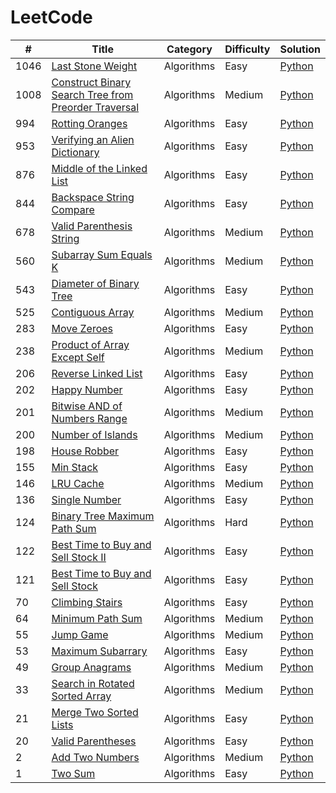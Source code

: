 LeetCode
========
| # | Title | Category | Difficulty | Solution |
|---|-------|----------|------------|----------|
|1046|[Last Stone Weight](https://leetcode.com/problems/last-stone-weight/)|Algorithms|Easy|[Python](./solutions/last_stone_weight/)|
|1008|[Construct Binary Search Tree from Preorder Traversal](https://leetcode.com/problems/construct-binary-search-tree-from-preorder-traversal/)|Algorithms|Medium|[Python](./solutions/construct_binary_search_tree_from_preorder_traversal/)|
|994|[Rotting Oranges](https://leetcode.com/problems/rotting-oranges/)|Algorithms|Easy|[Python](./solutions/rotting_oranges/)|
|953|[Verifying an Alien Dictionary](https://leetcode.com/problems/verifying-an-alien-dictionary/)|Algorithms|Easy|[Python](./solutions/verifying_an_alien_dictionary/)|
|876|[Middle of the Linked List](https://leetcode.com/problems/middle-of-the-linked-list/)|Algorithms|Easy|[Python](./solutions/middle_of_the_linked_list/)|
|844|[Backspace String Compare](https://leetcode.com/problems/backspace-string-compare/)|Algorithms|Easy|[Python](./solutions/backspace_string_compare/)|
|678|[Valid Parenthesis String](https://leetcode.com/problems/valid-parenthesis-string/)|Algorithms|Medium|[Python](./solutions/valid_parenthesis_string/)|
|560|[Subarray Sum Equals K](https://leetcode.com/problems/subarray-sum-equals-k/)|Algorithms|Medium|[Python](./solutions/subarray_sum_equals_k/)|
|543|[Diameter of Binary Tree](https://leetcode.com/problems/diameter-of-binary-tree/)|Algorithms|Easy|[Python](./solutions/diameter_of_binary_tree/)|
|525|[Contiguous Array](https://leetcode.com/problems/contiguous-array/)|Algorithms|Medium|[Python](./solutions/contiguous_array/)|
|283|[Move Zeroes](https://leetcode.com/problems/move-zeroes/)|Algorithms|Easy|[Python](./solutions/move_zeroes/)|
|238|[Product of Array Except Self](https://leetcode.com/problems/product-of-array-except-self/)|Algorithms|Medium|[Python](./solutions/product_of_array_except_self/)|
|206|[Reverse Linked List](https://leetcode.com/problems/reverse-linked-list/)|Algorithms|Easy|[Python](./solutions/reverse_linked_list/)|
|202|[Happy Number](https://leetcode.com/problems/happy-number/)|Algorithms|Easy|[Python](./solutions/happy_number/)|
|201|[Bitwise AND of Numbers Range](https://leetcode.com/problems/bitwise-and-of-numbers-range/)|Algorithms|Medium|[Python](./solutions/bitwise_and_of_numbers_range/)|
|200|[Number of Islands](https://leetcode.com/problems/number-of-islands/)|Algorithms|Medium|[Python](./solutions/number_of_islands/)|
|198|[House Robber](https://leetcode.com/problems/house-robber/)|Algorithms|Easy|[Python](./solutions/house_robber/)|
|155|[Min Stack](https://leetcode.com/problems/min-stack/)|Algorithms|Easy|[Python](./solutions/min_stack/)|
|146|[LRU Cache](https://leetcode.com/problems/lru-cache/)|Algorithms|Medium|[Python](./solutions/lru_cache/)|
|136|[Single Number](https://leetcode.com/problems/single-number/)|Algorithms|Easy|[Python](./solutions/single_number/)|
|124|[Binary Tree Maximum Path Sum](https://leetcode.com/problems/binary-tree-maximum-path-sum/)|Algorithms|Hard|[Python](./solutions/binary_tree_maximum_path_sum/)|
|122|[Best Time to Buy and Sell Stock II](https://leetcode.com/problems/best-time-to-buy-and-sell-stock-ii/)|Algorithms|Easy|[Python](./solutions/best_time_to_buy_and_sell_stock_ii/)|
|121|[Best Time to Buy and Sell Stock](https://leetcode.com/problems/best-time-to-buy-and-sell-stock/)|Algorithms|Easy|[Python](./solutions/best_time_to_buy_and_sell_stock/)|
|70|[Climbing Stairs](https://leetcode.com/problems/climbing-stairs/)|Algorithms|Easy|[Python](./solutions/climbing_stairs/)|
|64|[Minimum Path Sum](https://leetcode.com/problems/minimum-path-sum/)|Algorithms|Medium|[Python](./solutions/minimum_path_sum/)|
|55|[Jump Game](https://leetcode.com/problems/jump-game/)|Algorithms|Medium|[Python](./solutions/jump_game/)|
|53|[Maximum Subarrary](https://leetcode.com/problems/maximum-subarray/)|Algorithms|Easy|[Python](./solutions/maximum_subarray/)|
|49|[Group Anagrams](https://leetcode.com/problems/group-anagrams/)|Algorithms|Medium|[Python](./solutions/group_anagrams/)|
|33|[Search in Rotated Sorted Array](https://leetcode.com/problems/search-in-rotated-sorted-array/)|Algorithms|Medium|[Python](./solutions/search_in_rotated_sorted_array/)|
|21|[Merge Two Sorted Lists](https://leetcode.com/problems/merge-two-sorted-lists/)|Algorithms|Easy|[Python](./solutions/merge_two_sorted_lists/)|
|20|[Valid Parentheses](https://leetcode.com/problems/valid-parentheses/)|Algorithms|Easy|[Python](./solutions/valid_parentheses/)|
|2|[Add Two Numbers](https://leetcode.com/problems/add-two-numbers/)|Algorithms|Medium|[Python](./solutions/add_two_numbers/)|
|1|[Two Sum](https://leetcode.com/problems/two-sum/)|Algorithms|Easy|[Python](./solutions/two_sum/)|
